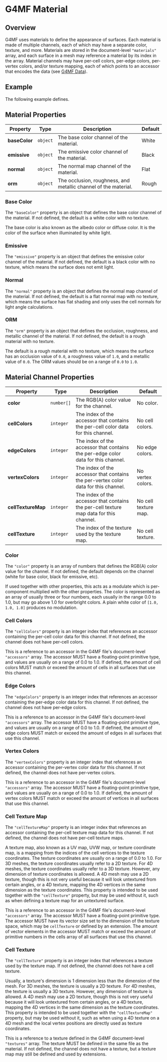 # G4MF Material

## Overview

G4MF uses materials to define the appearance of surfaces. Each material is made of multiple channels, each of which may have a separate color, texture, and more. Materials are stored in the document-level `"materials"` array, and each surface in a mesh may reference a material by its index in the array. Material channels may have per-cell colors, per-edge colors, per-vertex colors, and/or texture mapping, each of which points to an accessor that encodes the data (see [G4MF Data](data.md)).

## Example

The following example defines.

## Material Properties

| Property      | Type     | Description                                                     | Default |
| ------------- | -------- | --------------------------------------------------------------- | ------- |
| **baseColor** | `object` | The base color channel of the material.                         | White   |
| **emissive**  | `object` | The emissive color channel of the material.                     | Black   |
| **normal**    | `object` | The normal map channel of the material.                         | Flat    |
| **orm**       | `object` | The occlusion, roughness, and metallic channel of the material. | Rough   |

### Base Color

The `"baseColor"` property is an object that defines the base color channel of the material. If not defined, the default is a white color with no texture.

The base color is also known as the albedo color or diffuse color. It is the color of the surface when illuminated by white light.

### Emissive

The `"emissive"` property is an object that defines the emissive color channel of the material. If not defined, the default is a black color with no texture, which means the surface does not emit light.

### Normal

The `"normal"` property is an object that defines the normal map channel of the material. If not defined, the default is a flat normal map with no texture, which means the surface has flat shading and only uses the cell normals for light angle calculations.

### ORM

The `"orm"` property is an object that defines the occlusion, roughness, and metallic channel of the material. If not defined, the default is a rough material with no texture.

The default is a rough material with no texture, which means the surface has an occlusion value of `0.0`, a roughness value of `1.0`, and a metallic value of `0.0`. The ORM values should be on a range of `0.0` to `1.0`.

## Material Channel Properties

| Property           | Type       | Description                                                                             | Default              |
| ------------------ | ---------- | --------------------------------------------------------------------------------------- | -------------------- |
| **color**          | `number[]` | The RGB(A) color value for the channel.                                                 | No color.            |
| **cellColors**     | `integer`  | The index of the accessor that contains the per-cell color data for this channel.       | No cell colors.      |
| **edgeColors**     | `integer`  | The index of the accessor that contains the per-edge color data for this channel.       | No edge colors.      |
| **vertexColors**   | `integer`  | The index of the accessor that contains the per-vertex color data for this channel.     | No vertex colors.    |
| **cellTextureMap** | `integer`  | The index of the accessor that contains the per-cell texture map data for this channel. | No cell texture map. |
| **cellTexture**    | `integer`  | The index of the texture used by the texture map.                                       | No cell texture.     |

### Color

The `"color"` property is an array of numbers that defines the RGB(A) color value for the channel. If not defined, the default depends on the channel (white for base color, black for emissive, etc).

If used together with other properties, this acts as a modulate which is per-component multiplied with the other properties. The color is represented as an array of usually three or four numbers, each usually in the range 0.0 to 1.0, but may go above 1.0 for overbright colors. A plain white color of `[1.0, 1.0, 1.0]` produces no modulation.

### Cell Colors

The `"cellColors"` property is an integer index that references an accessor containing the per-cell color data for this channel. If not defined, the channel does not have per-cell colors.

This is a reference to an accessor in the G4MF file's document-level `"accessors"` array. The accessor MUST have a floating-point primitive type, and values are usually on a range of 0.0 to 1.0. If defined, the amount of cell colors MUST match or exceed the amount of cells in all surfaces that use this channel.

### Edge Colors

The `"edgeColors"` property is an integer index that references an accessor containing the per-edge color data for this channel. If not defined, the channel does not have per-edge colors.

This is a reference to an accessor in the G4MF file's document-level `"accessors"` array. The accessor MUST have a floating-point primitive type, and values are usually on a range of 0.0 to 1.0. If defined, the amount of edge colors MUST match or exceed the amount of edges in all surfaces that use this channel.

### Vertex Colors

The `"vertexColors"` property is an integer index that references an accessor containing the per-vertex color data for this channel. If not defined, the channel does not have per-vertex colors.

This is a reference to an accessor in the G4MF file's document-level `"accessors"` array. The accessor MUST have a floating-point primitive type, and values are usually on a range of 0.0 to 1.0. If defined, the amount of vertex colors MUST match or exceed the amount of vertices in all surfaces that use this channel.

### Cell Texture Map

The `"cellTextureMap"` property is an integer index that references an accessor containing the per-cell texture map data for this channel. If not defined, the channel does not have per-cell texture maps.

A texture map, also known as a UV map, UVW map, or texture coordinate map, is a mapping from the indices of the cell vertices to the texture coordinates. The texture coordinates are usually on a range of 0.0 to 1.0. For 3D meshes, the texture coordinates usually refer to a 2D texture. For 4D meshes, the texture coordinates usually refer to a 3D texture. However, any dimension of texture coordinates is allowed. A 4D mesh may use a 2D texture, though this is not very useful because it will look untextured from certain angles, or a 4D texture, mapping the 4D vertices in the same dimension as the texture coordinates. This property is intended to be used together with the `"cellTexture"` property, but may be used without it, such as when defining a texture map for an untextured surface.

This is a reference to an accessor in the G4MF file's document-level `"accessors"` array. The accessor MUST have a floating-point primitive type. The accessor MUST have its vector size set to the dimension of the texture space, which may be `cellTexture` or defined by an extension. The amount of vector elements in the accessor MUST match or exceed the amount of primitive numbers in the cells array of all surfaces that use this channel.

### Cell Texture

The `"cellTexture"` property is an integer index that references a texture used by the texture map. If not defined, the channel does not have a cell texture.

Usually, a texture's dimension is 1 dimension less than the dimension of the mesh. For 3D meshes, the texture is usually a 2D texture. For 4D meshes, the texture is usually a 3D texture. However, any dimension of texture is allowed. A 4D mesh may use a 2D texture, though this is not very useful because it will look untextured from certain angles, or a 4D texture, mapping the 4D vertices in the same dimension as the texture coordinates. This property is intended to be used together with the `"cellTextureMap"` property, but may be used without it, such as when using a 4D texture on a 4D mesh and the local vertex positions are directly used as texture coordinates.

This is a reference to a texture defined in the G4MF document-level `"textures"` array. The texture MUST be defined in the same file as the material. If not defined, the channel does not have a texture, but a texture map may still be defined and used by extensions.
